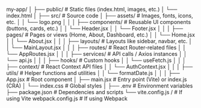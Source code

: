 my-app/
│
├── public/                   # Static files (index.html, images, etc.)
│   └── index.html
│
├── src/                      # Source code
│   ├── assets/               # Images, fonts, icons, etc.
│   │   └── logo.png
│   │
│   ├── components/           # Reusable UI components (buttons, cards, etc.)
│   │   └── Header.jsx
│   │   └── Footer.jsx
│   │
│   ├── pages/                # Pages or views (Home, About, Dashboard, etc.)
│   │   └── Home.jsx
│   │   └── About.jsx
│   │
│   ├── layouts/              # Layouts like sidebar, navbar, etc.
│   │   └── MainLayout.jsx
│   │
│   ├── routes/               # React Router-related files
│   │   └── AppRoutes.jsx
│   │
│   ├── services/             # API calls / Axios instances
│   │   └── api.js
│   │
│   ├── hooks/                # Custom hooks
│   │   └── useFetch.js
│   │
│   ├── context/              # React Context API files
│   │   └── AuthContext.jsx
│   │
│   ├── utils/                # Helper functions and utilities
│   │   └── formatDate.js
│   │
│   ├── App.jsx               # Root component
│   ├── main.jsx              # Entry point (Vite) or index.js (CRA)
│   └── index.css             # Global styles
│
├── .env                      # Environment variables
├── package.json              # Dependencies and scripts
└── vite.config.js /          # If using Vite
    webpack.config.js         # If using Webpack
